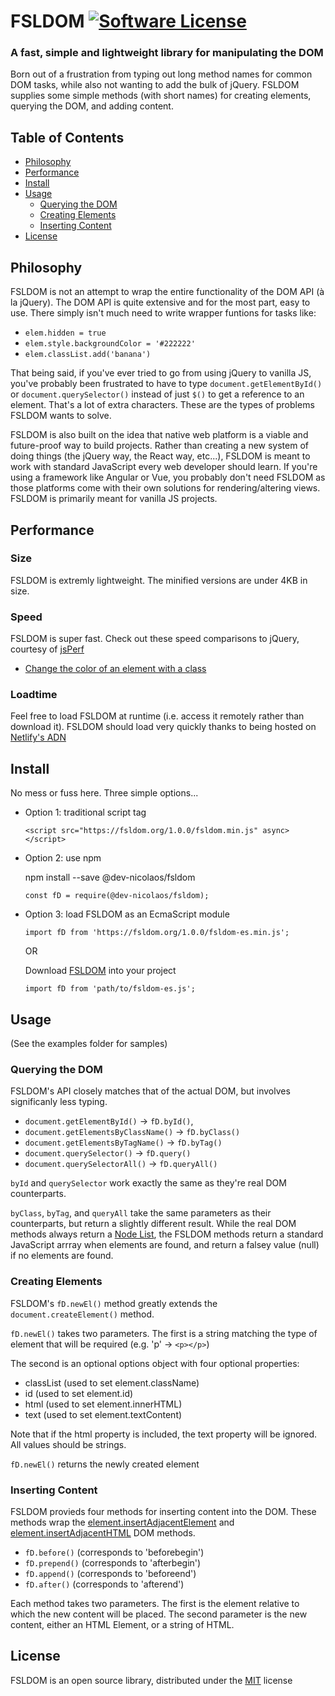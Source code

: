 # FSLDOM [![Software License](https://img.shields.io/badge/license-MIT-brightgreen.svg?style=flat)](LICENSE)

### A fast, simple and lightweight library for manipulating the DOM

Born out of a frustration from typing out long method names for common DOM tasks, while also not wanting to add the bulk of jQuery. FSLDOM supplies some simple methods (with short names) for creating elements, querying the DOM, and adding content.

## Table of Contents
- [Philosophy](#philosophy)
- [Performance](#performance)
- [Install](#install)
- [Usage](#usage)
  - [Querying the DOM](#querying-the-dom)
  - [Creating Elements](#creating-elements)
  - [Inserting Content](#inserting-content)
- [License](#license)


## Philosophy
FSLDOM is not an attempt to wrap the entire functionality of the DOM API (à la jQuery). The DOM API is quite extensive and for the most part, easy to use. There simply isn't much need to write wrapper funtions for tasks like:
- `elem.hidden = true`
- `elem.style.backgroundColor = '#222222'`
- `elem.classList.add('banana')`

That being said, if you've ever tried to go from using jQuery to vanilla JS, you've probably been frustrated to have to type `document.getElementById()` or `document.querySelector()` instead of just `$()` to get a reference to an element. That's a lot of extra characters. These are the types of problems FSLDOM wants to solve.

FSLDOM is also built on the idea that native web platform is a viable and future-proof way to build projects. Rather than creating a new system of doing things (the jQuery way, the React way, etc...), FSLDOM is meant to work with standard JavaScript every web developer should learn. If you're using a framework like Angular or Vue, you probably don't need FSLDOM as those platforms come with their own solutions for rendering/altering views. FSLDOM is primarily meant for vanilla JS projects.

## Performance

### Size
FSLDOM is extremly lightweight. The minified versions are under 4KB in size.

### Speed
FSLDOM is super fast. Check out these speed comparisons to jQuery, courtesy of [jsPerf](https://jsperf.com)
- [Change the color of an element with a class](https://jsperf.com/fsldom-vs-jquery)


### Loadtime
Feel free to load FSLDOM at runtime (i.e. access it remotely rather than download it). FSLDOM should load very quickly thanks to being hosted on [Netlify's ADN](https://www.netlify.com/features/adn/)

## Install
No mess or fuss here. Three simple options...

  - Option 1: traditional script tag

    `<script src="https://fsldom.org/1.0.0/fsldom.min.js" async></script>`

  - Option 2: use npm

    npm install --save @dev-nicolaos/fsldom

    `const fD = require(@dev-nicolaos/fsldom);`

  - Option 3: load FSLDOM as an EcmaScript module

    `import fD from 'https://fsldom.org/1.0.0/fsldom-es.min.js';`

    OR

    Download [FSLDOM](https://fsldom.org/fsldom) into your project

    `import fD from 'path/to/fsldom-es.js';`

## Usage
(See the examples folder for samples)

### Querying the DOM
FSLDOM's API closely matches that of the actual DOM, but involves significanly less typing.

- `document.getElementById()` -> `fD.byId()`,
- `document.getElementsByClassName()` -> `fD.byClass()`
- `document.getElementsByTagName()` -> `fD.byTag()`
- `document.querySelector()` -> `fD.query()`
- `document.querySelectorAll()` -> `fD.queryAll()`

`byId` and `querySelector` work exactly the same as they're real DOM counterparts.

`byClass`, `byTag`, and `queryAll` take the same parameters as their counterparts, but return a slightly different result. While the real DOM methods always return a [Node List](https://developer.mozilla.org/en-US/docs/Web/API/NodeList), the FSLDOM methods return a standard JavaScript arrray when elements are found, and return a falsey value (null) if no elements are found.

### Creating Elements
FSLDOM's `fD.newEl()` method greatly extends the `document.createElement()` method.

`fD.newEl()` takes two parameters. The first is a string matching the type of element that will be required (e.g. 'p' -> `<p></p>`)

The second is an optional options object with four optional properties:
- classList (used to set element.className)
- id (used to set element.id)
- html (used to set element.innerHTML)
- text (used to set element.textContent)

Note that if the html property is included, the text property will be ignored. All values should be strings.

`fD.newEl()` returns the newly created element

### Inserting Content
FSLDOM provieds four methods for inserting content into the DOM. These methods wrap the [element.insertAdjacentElement](https://developer.mozilla.org/en-US/docs/Web/API/Element/insertAdjacentElement) and [element.insertAdjacentHTML](https://developer.mozilla.org/en-US/docs/Web/API/Element/insertAdjacentHTML) DOM methods.

-  `fD.before()` (corresponds to 'beforebegin')
-  `fD.prepend()` (corresponds to 'afterbegin')
-  `fD.append()` (corresponds to 'beforeend')
-  `fD.after()` (corresponds to 'afterend')

Each method takes two parameters. The first is the element relative to which the new content will be placed. The second parameter is the new content, either an HTML Element, or a string of HTML.

## License
FSLDOM is an open source library, distributed under the [MIT](./LICENSE) license